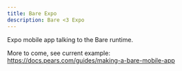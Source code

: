 ```yaml
---
title: Bare Expo
description: Bare <3 Expo
---
```


Expo mobile app talking to the Bare runtime.

More to come, see current example: https://docs.pears.com/guides/making-a-bare-mobile-app
